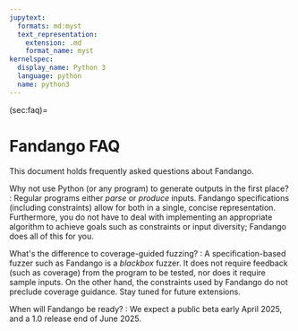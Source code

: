 ```yaml
---
jupytext:
  formats: md:myst
  text_representation:
    extension: .md
    format_name: myst
kernelspec:
  display_name: Python 3
  language: python
  name: python3
---
```


(sec:faq)=
# Fandango FAQ

This document holds frequently asked questions about Fandango.

Why not use Python (or any program) to generate outputs in the first place?
: Regular programs either _parse_ or _produce_ inputs.
Fandango specifications (including constraints) allow for both in a single, concise representation.
Furthermore, you do not have to deal with implementing an appropriate algorithm to achieve goals such as constraints or input diversity; Fandango does all of this for you.

What's the difference to coverage-guided fuzzing?
: A specification-based fuzzer such as Fandango is a _blackbox_ fuzzer.
It does not require feedback (such as coverage) from the program to be tested, nor does it require sample inputs.
On the other hand, the constraints used by Fandango do not preclude coverage guidance. Stay tuned for future extensions.

When will Fandango be ready?
: We expect a public beta early April 2025, and a 1.0 release end of June 2025.